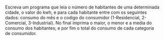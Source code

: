 Escreva um programa que leia o número de habitantes de uma determinada cidade, o valor do kwh, e para cada habitante entre com os seguintes dados: 
consumo do mês e o codigo do consumidor (1-Residencial, 2-Comercial, 3-Industrial). No final imprima o maior, o menor e a media do consumo dos habitantes;
 e por fim o total do consumo de cada categoria de consumidor.